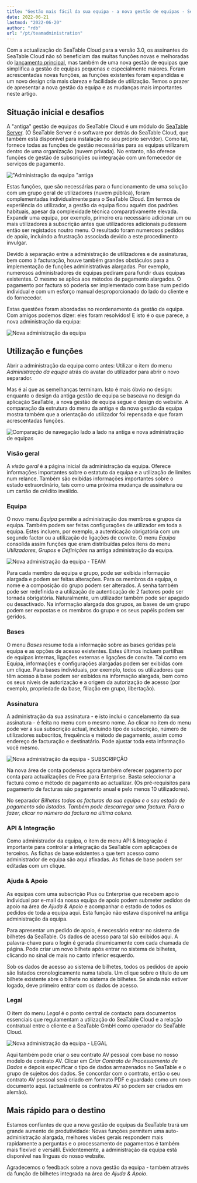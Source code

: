 ```yaml
---
title: "Gestão mais fácil da sua equipa - a nova gestão de equipas - SeaTable"
date: 2022-06-21
lastmod: "2022-06-20"
author: "rdb"
url: "/pt/teamadministration"
---
```


Com a actualização do SeaTable Cloud para a versão 3.0, os assinantes do SeaTable Cloud não só beneficiam das muitas funções novas e melhoradas do [lançamento principal](/pt/seatable-release-3-0), mas também de uma nova gestão de equipas que simplifica a gestão de equipas pequenas e especialmente maiores. Foram acrescentadas novas funções, as funções existentes foram expandidas e um novo design cria mais clareza e facilidade de utilização. Temos o prazer de apresentar a nova gestão da equipa e as mudanças mais importantes neste artigo.

## Situação inicial e desafios

A "antiga" gestão de equipas do SeaTable Cloud é um módulo do [SeaTable Server](/pt/on-premises/?lang=auto/). (O SeaTable Server é o software por detrás do SeaTable Cloud, que também está disponível para instalação no seu próprio servidor). Como tal, fornece todas as funções de gestão necessárias para as equipas utilizarem dentro de uma organização (nuvem privada). No entanto, não oferece funções de gestão de subscrições ou integração com um fornecedor de serviços de pagamento.

![&quot;Administração da equipa &quot;antiga](https://seatable.io/wp-content/uploads/2022/06/TeamAdministration_old.png)

Estas funções, que são necessárias para o funcionamento de uma solução com um grupo geral de utilizadores (nuvem pública), foram complementadas individualmente para o SeaTable Cloud. Em termos de experiência do utilizador, a gestão da equipa ficou aquém dos padrões habituais, apesar da complexidade técnica comparativamente elevada. Expandir uma equipa, por exemplo, primeiro era necessário adicionar um ou mais utilizadores à subscrição antes que utilizadores adicionais pudessem então ser registados noutro menu. O resultado foram numerosos pedidos de apoio, incluindo a frustração associada devido a este procedimento invulgar.

Devido à separação entre a administração de utilizadores e de assinaturas, bem como à facturação, houve também grandes obstáculos para a implementação de funções administrativas alargadas. Por exemplo, numerosos administradores de equipas pediram para fundir duas equipas existentes. O mesmo se aplica aos métodos de pagamento alargados. O pagamento por factura só poderia ser implementado com base num pedido individual e com um esforço manual desproporcionado do lado do cliente e do fornecedor.

Estas questões foram abordadas no reordenamento da gestão da equipa. Com amigos podemos dizer: eles foram resolvidos! E isto é o que parece, a nova administração da equipa:

![Nova administração da equipa](https://seatable.io/wp-content/uploads/2022/06/TeamAdministration_Overview_.png)

## Utilização e funções

Abrir a administração da equipa como antes: Utilizar o item do menu _Administração da equipa_ atrás do avatar do utilizador para abrir o novo separador.

Mas é aí que as semelhanças terminam. Isto é mais óbvio no design: enquanto o design da antiga gestão de equipa se baseava no design da aplicação SeaTable, a nova gestão de equipa segue o design do website. A comparação da estrutura do menu da antiga e da nova gestão da equipa mostra também que a orientação do utilizador foi repensada e que foram acrescentadas funções.

![Comparação de navegação lado a lado na antiga e nova administração de equipas](https://seatable.io/wp-content/uploads/2022/06/Teamverwaltung_Navigation.png)

### Visão geral

A _visão geral_ é a página inicial da administração da equipa. Oferece informações importantes sobre o estatuto da equipa e a utilização de limites num relance. Também são exibidas informações importantes sobre o estado extraordinário, tais como uma próxima mudança de assinatura ou um cartão de crédito inválido.

### Equipa

O novo menu _Equipa_ permite a administração dos membros e grupos da equipa. Também podem ser feitas configurações de utilizador em toda a equipa. Estes incluem, por exemplo, a autenticação obrigatória com um segundo factor ou a utilização de ligações de convite. O menu _Equipa_ consolida assim funções que eram distribuídas pelos itens do menu _Utilizadores_, _Grupos_ e _Definições_ na antiga administração da equipa.

![Nova administração da equipa - TEAM](https://seatable.io/wp-content/uploads/2022/06/TeamAdministration_Team.png)

Para cada membro da equipa e grupo, pode ser exibida informação alargada e podem ser feitas alterações. Para os membros da equipa, o nome e a composição do grupo podem ser alterados. A senha também pode ser redefinida e a utilização de autenticação de 2 factores pode ser tornada obrigatória. Naturalmente, um utilizador também pode ser apagado ou desactivado. Na informação alargada dos grupos, as bases de um grupo podem ser expostas e os membros do grupo e os seus papéis podem ser geridos.

### Bases

O menu _Bases_ resume toda a informação sobre as bases geridas pela equipa e as opções de acesso existentes. Estes últimos incluem partilhas de equipas internas, ligações externas e ligações de convite. Tal como em Equipa, informações e configurações alargadas podem ser exibidas com um clique. Para bases individuais, por exemplo, todos os utilizadores que têm acesso à base podem ser exibidos na informação alargada, bem como os seus níveis de autorização e a origem da autorização de acesso (por exemplo, propriedade da base, filiação em grupo, libertação).

### Assinatura

A administração da sua assinatura - e isto inclui o cancelamento da sua assinatura - é feita no menu com o mesmo nome. Ao clicar no item do menu pode ver a sua subscrição actual, incluindo tipo de subscrição, número de utilizadores subscritos, frequência e método de pagamento, assim como endereço de facturação e destinatário. Pode ajustar toda esta informação você mesmo.

![Nova administração da equipa - SUBSCRIPÇÃO](https://seatable.io/wp-content/uploads/2022/06/subscription-and-invoices.png)

Na nova área de conta podemos agora também oferecer pagamento por conta para actualizações de Free para Enterprise. Basta seleccionar a factura como o método de pagamento ao actualizar. (Os pré-requisitos para pagamento de facturas são pagamento anual e pelo menos 10 utilizadores).

No separador _Bilhetes _todas as facturas da sua equipa e o seu estado de pagamento são listados. Também pode descarregar uma factura. Para o fazer, clicar no número da factura na última coluna.__

### API & Integração

Como administrador da equipa, o item de menu API & Integração é importante para controlar a integração da SeaTable com aplicações de terceiros. As fichas de base existentes a que tem acesso como administrador de equipa são aqui afixadas. As fichas de base podem ser editadas com um clique.

### Ajuda & Apoio

As equipas com uma subscrição Plus ou Enterprise que recebem apoio individual por e-mail da nossa equipa de apoio podem submeter pedidos de apoio na área de _Ajuda & Apoio_ e acompanhar o estado de todos os pedidos de toda a equipa aqui. Esta função não estava disponível na antiga administração da equipa.

Para apresentar um pedido de apoio, é necessário entrar no sistema de bilhetes da SeaTable. Os dados de acesso para tal são exibidos aqui. A palavra-chave para o login é gerada dinamicamente com cada chamada de página. Pode criar um novo bilhete após entrar no sistema de bilhetes, clicando no sinal de mais no canto inferior esquerdo.

Sob os dados de acesso ao sistema de bilhetes, todos os pedidos de apoio são listados cronologicamente numa tabela. Um clique sobre o título de um bilhete existente abre o bilhete no sistema de bilhetes. Se ainda não estiver logado, deve primeiro entrar com os dados de acesso.

### Legal

O item do menu _Legal_ é o ponto central de contacto para documentos essenciais que regulamentam a utilização do SeaTable Cloud e a relação contratual entre o cliente e a SeaTable GmbH como operador do SeaTable Cloud.

![Nova administração da equipa - LEGAL](https://seatable.io/wp-content/uploads/2022/06/TeamAdministration_Legal.png)

Aqui também pode criar o seu contrato AV pessoal com base no nosso modelo de contrato AV. Clicar em _Criar Contrato de Processamento de Dados_ e depois especificar o tipo de dados armazenados no SeaTable e o grupo de sujeitos dos dados. Se concordar com o contrato, então o seu contrato AV pessoal será criado em formato PDF e guardado como um novo documento aqui. (actualmente os contratos AV só podem ser criados em alemão).

## Mais rápido para o destino

Estamos confiantes de que a nova gestão de equipas da SeaTable trará um grande aumento de produtividade: Novas funções permitem uma auto-administração alargada, melhores visões gerais respondem mais rapidamente a perguntas e o processamento de pagamentos é também mais flexível e versátil. Evidentemente, a administração da equipa está disponível nas línguas do nosso website.

Agradecemos o feedback sobre a nova gestão da equipa - também através da função de bilhetes integrada na área de _Ajuda & Apoio_.
